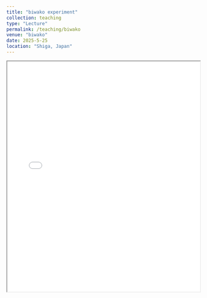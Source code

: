```yaml
---
title: "biwako experiment"
collection: teaching
type: "Lecture"
permalink: /teaching/biwako
venue: "biwako"
date: 2025-5-25
location: "Shiga, Japan"
---
```


<iframe src="index.html" width="100%" height="600px"></iframe>

